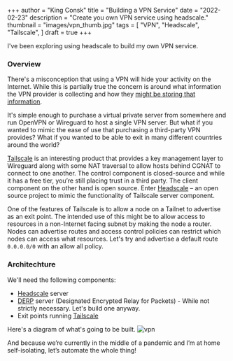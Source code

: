 +++
author = "King Consk"
title = "Building a VPN Service"
date = "2022-02-23"
description = "Create you own VPN service using headscale."
thumbnail = "images/vpn_thumb.jpg"
tags = [
    "VPN",
    "Headscale",
    "Tailscale",
]
draft = true
+++

I've been exploring using headscale to build my own VPN service.

<!--more-->

### Overview
There's a misconception that using a VPN will hide your activity on the Internet. While this is partially true the concern is around what information the VPN provider is collecting and how they [might be storing that information]( https://www.techradar.com/news/this-top-vpn-provider-may-have-leaked-millions-of-user-details).

It's simple enough to purchase a virtual private server from somewhere and run OpenVPN or Wireguard to host a single VPN server. But what if you wanted to mimic the ease of use that purchasing a third-party VPN provides? What if you wanted to be able to exit in many different countries around the world?

[Tailscale](https://tailscale.com/blog/how-tailscale-works/) is an interesting product that provides a key management layer to Wireguard along with some NAT traversal to allow hosts behind CGNAT to connect to one another. The control component is closed-source and while it has a free tier, you’re still placing trust in a third party. The client component on the other hand is open source. Enter [Headscale]( https://github.com/juanfont/headscale) – an open source project to mimic the functionality of Tailscale server component. 

One of the features of Tailscale is to allow a node on a Tailnet to advertise as an exit point. The intended use of this might be to allow access to resources in a non-Internet facing subnet by making the node a router. Nodes can advertise routes and access control policies can restrict which nodes can access what resources. Let's try and advertise a default route `0.0.0.0/0` with an allow all policy. 

### Architechture
We'll need the following components:
- [Headscale](https://github.com/juanfont/headscale/blob/main/docs/running-headscale-linux.md) server
- [DERP](https://tailscale.com/kb/1118/custom-derp-servers/#why-run-your-own-derp-server) server (Designated Encrypted Relay for Packets) - While not strictly necessary. Let's build one anyway.
- Exit points running [Tailscale](https://tailscale.com/download/linux)

Here's a diagram of what's going to be built. 
![vpn](/images/vpn.jpg)

And because we’re currently in the middle of a pandemic and I’m at home self-isolating, let’s automate the whole thing!